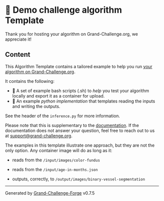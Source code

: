 # 🚀 Demo challenge algorithm Template

Thank you for hosting your algorithm on Grand-Challenge.org, we appreciate it!

## Content

This Algorithm Template contains a tailored example to help you run [your
algorithm on Grand-Challenge.org](https://grand-challenge.org/algorithms/demo-challenge-algorithm/).

It contains the following:
* ️🦾 A set of example bash scripts (.sh) to _help_ you test your algorithm locally and export it as a container for upload.
* 🦿 An example _python implementation_ that templates reading the inputs and writing the outputs.

See the header of the `inference.py` for more information.

Please note that this is supplementary to the [documentation](https://grand-challenge.org/documentation/algorithms/).
If the documentation does not answer your question, feel free to reach out to us at
[support@grand-challenge.org](mailto:support@grandchallenge.org).

The examples in this template illustrate one approach, but they are not the only option. Any container image will do as long as it:




- reads from the `/input/images/color-fundus`

- reads from the `/input/age-in-months.json`


- outputs, correctly, to `/output/images/binary-vessel-segmentation`


---
Generated by [Grand-Challenge-Forge](https://github.com/DIAGNijmegen/rse-grand-challenge-forge) v0.7.5
